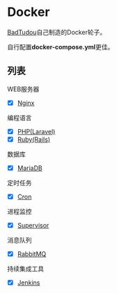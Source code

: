 # Docker
[BadTudou](https://github.com/badtudou/ 'BadTudou')自己制造的Docker轮子。

自行配置**docker-compose.yml**更佳。

## 列表
WEB服务器
- [x] [Nginx](./Nginx 'Nginx')

编程语言
- [x] [PHP(Laravel)](./Php-fpm 'PHP')
- [x] [Ruby(Rails)](./Rails 'Ruby')

数据库
- [X] [MariaDB](./MariaDB 'MariaDB')

定时任务
- [X] [Cron](./Cron 'Cron')

进程监控
- [X] [Supervisor](./Supervisor 'Supervisor')

消息队列
- [X] [RabbitMQ](./RabbitMQ 'RabbitMQ')

持续集成工具
- [X] [Jenkins](./Jenkins 'Jenkins')